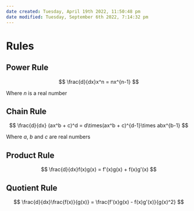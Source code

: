 ```yaml
---
date created: Tuesday, April 19th 2022, 11:50:48 pm
date modified: Tuesday, September 6th 2022, 7:14:32 pm
---
```


# Rules

##  Power Rule

$$ \frac{d}{dx}x^n = nx^{n-1} $$

Where $n$ is a real number

## Chain Rule

$$ \frac{d}{dx} (ax^b + c)^d = d\times(ax^b + c)^{d-1}\times abx^{b-1} $$

Where $a$, $b$ and $c$ are real numbers

## Product Rule

$$ \frac{d}{dx}f(x)g(x) = f'(x)g(x) + f(x)g'(x) $$

## Quotient Rule

$$ \frac{d}{dx}\frac{f(x)}{g(x)} = \frac{f'(x)g(x) - f(x)g'(x)}{g(x)^2} $$